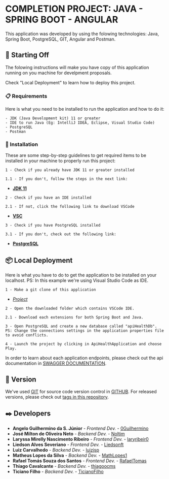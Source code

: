 # COMPLETION PROJECT: JAVA - SPRING BOOT - ANGULAR


This application was developed by using the folowing technologies: Java, Spring Boot, PostgreSQL, GIT, Angular and Postman.

## 🚀 Starting Off

The folowing instructions will make you have copy of this application running on you machine for develpment proposals. 

Check "Local Deployment" to learn how to deploy this project.

### 📋 Requirements

Here is what you need to be installed to run the application and how to do it:
```
- JDK (Java Development kit) 11 or greater
- IDE to run Java (Eg: IntelliJ IDEA, Eclipse, Visual Studio Code)
- PostgreSQL
- Postman

```

### 🔧 Installation

These are some step-by-step guidelines to get required items to be installed in your machine to properly run this project:


```
1 - Check if you already have JDK 11 or greater installed
```
```
1.1 - If you don't, follow the steps in the next link:
```
- **[JDK 11](https://www.oracle.com/br/java/technologies/javase/jdk11-archive-downloads.html)** 

```
2 - Check if you have an IDE installed
```
```
2.1 - If not, click the following link to download VSCode
```
- **[VSC](https://code.visualstudio.com/download)** 

```
3 - Check if you have PostgreSQL installed
```
```
3.1 - If you don't, check out the following link: 
```
- **[PostgreSQL](https://www.postgresql.org/download/)** 





## 📦 Local Deployment

Here is what you have to do to get the application to be installed on your localhost. PS: In this example we're using Visual Studio Code as IDE.

```
1 - Make a git clone of this application
```
- *[Project](https://github.com/MV-CUBO/PROJETO-CUBO-FINAL-BACKEND)*

```
2 - Open the downloaded folder which contains VSCode IDE.
```
```
2.1 - Download each extensions for both Spring Boot and Java.
```
```
3 - Open PostgreSQL and create a new database called "apiHealthDb". PS: Change the connections settings in the application properties file to avoid conflicts.
```
```
4 - Launch the project by clicking in ApiHealthApplication and choose Play.
```



In order to learn about each application endpoints, please check out the api documentation in [SWAGGER DOCUMENTATION](http://localhost:8080/swagger-ui/index.html#/). 


## 📌 Version 

We've used [GIT](https://git-scm.com/downloads) for source code version control in [GITHUB](https://github.com/MV-CUBO/PROJETO-CUBO-FINAL-BACKEND). For released versions, please check out [tags in this repository](https://github.com/MV-CUBO/PROJETO-CUBO-FINAL-BACKEND).  

## ✒️ Developers


* **Angelo Guilhermino da S. Júnior** - *Frontend Dev.* - [0Guilhermino](https://github.com/0Guilhermino)
* **José Milton de Oliveira Neto** - *Backend Dev.* - [Noltim](https://github.com/Noltim)
* **Laryssa Mirelly Nascimento Ribeiro** - *Frontend Dev.* - [laryribeir0](https://github.com/laryribeir0)
* **Liedson Alves Severiano** - *Frontend Dev.* - [Liedsonft](https://github.com/Liedsonft)
* **Luiz Carvalhedo** - *Backend Dev.* - [luizjsp](https://github.com/luizjsp)
* **Matheus Lopes da Silva** - *Backend Dev.* - [MathLopes1](https://github.com/MathLopes1)
* **Rafael Tomás Souza dos Santos** - *Frontend Dev.* - [RafaelTomas](https://github.com/RafaelTomas)
* **Thiago Cavalcante** - *Backend Dev.* - [thiagoocms](https://github.com/thiagoocms)
* **Ticiano Filho** - *Backend Dev.* - [TicianoFilho](https://github.com/TicianoFilho)



